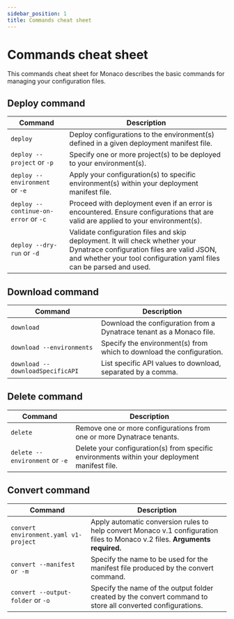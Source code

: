 ```yaml
---
sidebar_position: 1
title: Commands cheat sheet
---
```


# Commands cheat sheet

This commands cheat sheet for Monaco describes the basic commands for managing your configuration files.

## Deploy command

| Command     | Description | 
| ----------- | ----------- | 
| <nobr>`deploy`</nobr> | Deploy configurations to the environment(s) defined in a given deployment manifest file.  |
| <nobr>`deploy --project` or `-p`</nobr>    | Specify one or more project(s) to be deployed to your environment(s). |
| <nobr>`deploy --environment` or `-e`</nobr>    | Apply your configuration(s) to specific environment(s) within your deployment manifest file.  |
| <nobr>`deploy --continue-on-error` or `-c`</nobr>    | Proceed with deployment even if an error is encountered. Ensure configurations that are valid are applied to your environment(s).  |
| <nobr>`deploy --dry-run` or `-d`</nobr>    | Validate configuration files and skip deployment. It will check whether your Dynatrace configuration files are valid JSON, and whether your tool configuration yaml files can be parsed and used.  |

## Download command

| Command     | Description | 
| ----------- | ----------- | 
| <nobr>`download`</nobr> | Download the configuration from a Dynatrace tenant as a Monaco file.  |
| <nobr>`download --environments`</nobr>    | Specify the environment(s) from which to download the configuration. |
| <nobr>`download --downloadSpecificAPI`</nobr>    | List specific API values to download, separated by a comma.  |

## Delete command

| Command     | Description | 
| ----------- | ----------- | 
| <nobr>`delete`</nobr> | Remove one or more configurations from one or more Dynatrace tenants.  |
| <nobr>`delete --environment` or `-e`</nobr>    | Delete your configuration(s) from specific environments within your deployment manifest file. |

## Convert command

| Command     | Description | 
| ----------- | ----------- | 
| <nobr>`convert environment.yaml v1-project`</nobr> | Apply automatic conversion rules to help convert Monaco v.1 configuration files to Monaco v.2 files. **Arguments required.** |
| <nobr>`convert --manifest or -m`</nobr>    | Specify the name to be used for the manifest file produced by the convert command.|
| <nobr>`convert --output-folder` or `-o`</nobr>    | Specify the name of the output folder created by the convert command to store all converted configurations.|